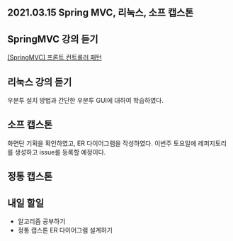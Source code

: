 ## 2021.03.15 Spring MVC, 리눅스, 소프 캡스톤

## SpringMVC 강의 듣기

[[SpringMVC] 프론트 컨트롤러 패턴](https://hyeonic.tistory.com/177)

## 리눅스 강의 듣기

우분투 설치 방법과 간단한 우분투 GUI에 대하여 학습하였다.

## 소프 캡스톤

화면단 기획을 확인하였고, ER 다이어그램을 작성하였다. 이번주 토요일에 레퍼지토리를 생성하고 issue를 등록할 예정이다.

## 정통 캡스톤

## 내일 할일
 - 알고리즘 공부하기
 - 정통 캡스톤 ER 다이어그램 설계하기